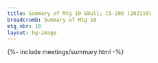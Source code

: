 ```yaml
---
title: Summary of Mtg 10 &bull; CS-205 (202110)
breadcrumb: Summary of Mtg 10
mtg_nbr: 10
layout: bg-image
---
```


{%- include meetings/summary.html -%}
